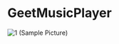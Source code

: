 # GeetMusicPlayer
![1](https://user-images.githubusercontent.com/55138889/135743966-c10ca0f1-6fa4-4d5f-9a58-b164a39b8a5c.jpg)
(Sample Picture)
